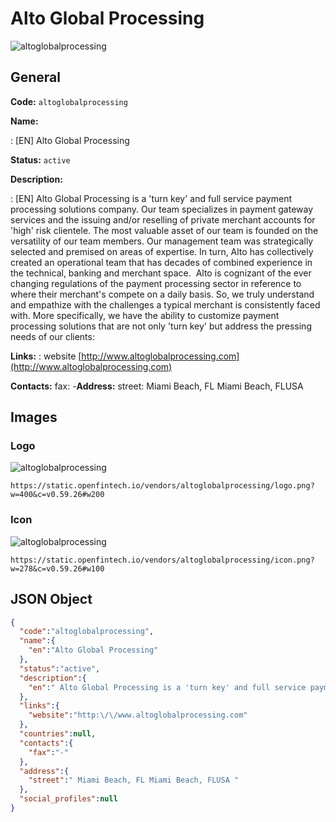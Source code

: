 
# Alto Global Processing 
![altoglobalprocessing](https://static.openfintech.io/vendors/altoglobalprocessing/logo.png?w=400&c=v0.59.26#w200)  

## General 
 
**Code:** `altoglobalprocessing` 
 
**Name:** 
 
:	[EN] Alto Global Processing 
 
**Status:** `active` 
 
**Description:** 
 
: [EN]  Alto Global Processing is a 'turn key' and full service payment processing solutions company. Our team specializes in payment gateway services and the issuing and/or reselling of private merchant accounts for 'high' risk clientele. The most valuable asset of our team is founded on the versatility of our team members. Our management team was strategically selected and premised on areas of expertise. In turn, Alto has collectively created an operational team that has decades of combined experience in the technical, banking and merchant space.  Alto is cognizant of the ever changing regulations of the payment processing sector in reference to where their merchant's compete on a daily basis. So, we truly understand and empathize with the challenges a typical merchant is consistently faced with. More specifically, we have the ability to customize payment processing solutions that are not only 'turn key' but address the pressing needs of our clients:  
 
**Links:** 
: website [http://www.altoglobalprocessing.com](http://www.altoglobalprocessing.com) 
 
**Contacts:** 
fax: -**Address:** 
street:  Miami Beach, FL Miami Beach, FLUSA  

## Images 

### Logo 
 
![altoglobalprocessing](https://static.openfintech.io/vendors/altoglobalprocessing/logo.png?w=400&c=v0.59.26#w200)  

```
https://static.openfintech.io/vendors/altoglobalprocessing/logo.png?w=400&c=v0.59.26#w200
```  

### Icon 
 
![altoglobalprocessing](https://static.openfintech.io/vendors/altoglobalprocessing/icon.png?w=278&c=v0.59.26#w100)  

```
https://static.openfintech.io/vendors/altoglobalprocessing/icon.png?w=278&c=v0.59.26#w100
```  

## JSON Object 

```json
{
  "code":"altoglobalprocessing",
  "name":{
    "en":"Alto Global Processing"
  },
  "status":"active",
  "description":{
    "en":" Alto Global Processing is a 'turn key' and full service payment processing solutions company. Our team specializes in payment gateway services and the issuing and\/or reselling of private merchant accounts for 'high' risk clientele. The most valuable asset of our team is founded on the versatility of our team members. Our management team was strategically selected and premised on areas of expertise. In turn, Alto has collectively created an operational team that has decades of combined experience in the technical, banking and merchant space.\u00a0 Alto is cognizant of the ever changing regulations of the payment processing sector in reference to where their merchant's compete on a daily basis. So, we truly understand and empathize with the challenges a typical merchant is consistently faced with. More specifically, we have the ability to customize payment processing solutions that are not only 'turn key' but address the pressing needs of our clients: "
  },
  "links":{
    "website":"http:\/\/www.altoglobalprocessing.com"
  },
  "countries":null,
  "contacts":{
    "fax":"-"
  },
  "address":{
    "street":" Miami Beach, FL Miami Beach, FLUSA "
  },
  "social_profiles":null
}
```  
